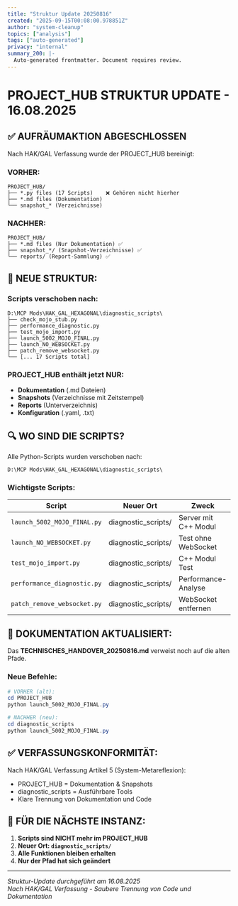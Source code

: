 ```yaml
---
title: "Struktur Update 20250816"
created: "2025-09-15T00:08:00.978851Z"
author: "system-cleanup"
topics: ["analysis"]
tags: ["auto-generated"]
privacy: "internal"
summary_200: |-
  Auto-generated frontmatter. Document requires review.
---
```


# PROJECT_HUB STRUKTUR UPDATE - 16.08.2025

## ✅ AUFRÄUMAKTION ABGESCHLOSSEN

Nach HAK/GAL Verfassung wurde der PROJECT_HUB bereinigt:

### VORHER:
```
PROJECT_HUB/
├── *.py files (17 Scripts)    ❌ Gehören nicht hierher
├── *.md files (Dokumentation)
└── snapshot_* (Verzeichnisse)
```

### NACHHER:
```
PROJECT_HUB/
├── *.md files (Nur Dokumentation) ✅
├── snapshot_*/ (Snapshot-Verzeichnisse) ✅
└── reports/ (Report-Sammlung) ✅
```

## 📁 NEUE STRUKTUR:

### Scripts verschoben nach:
```
D:\MCP Mods\HAK_GAL_HEXAGONAL\diagnostic_scripts\
├── check_mojo_stub.py
├── performance_diagnostic.py
├── test_mojo_import.py
├── launch_5002_MOJO_FINAL.py
├── launch_NO_WEBSOCKET.py
├── patch_remove_websocket.py
└── [... 17 Scripts total]
```

### PROJECT_HUB enthält jetzt NUR:
- **Dokumentation** (.md Dateien)
- **Snapshots** (Verzeichnisse mit Zeitstempel)
- **Reports** (Unterverzeichnis)
- **Konfiguration** (.yaml, .txt)

## 🔍 WO SIND DIE SCRIPTS?

Alle Python-Scripts wurden verschoben nach:
```
D:\MCP Mods\HAK_GAL_HEXAGONAL\diagnostic_scripts\
```

### Wichtigste Scripts:
| Script | Neuer Ort | Zweck |
|--------|-----------|-------|
| `launch_5002_MOJO_FINAL.py` | diagnostic_scripts/ | Server mit C++ Modul |
| `launch_NO_WEBSOCKET.py` | diagnostic_scripts/ | Test ohne WebSocket |
| `test_mojo_import.py` | diagnostic_scripts/ | C++ Modul Test |
| `performance_diagnostic.py` | diagnostic_scripts/ | Performance-Analyse |
| `patch_remove_websocket.py` | diagnostic_scripts/ | WebSocket entfernen |

## 📝 DOKUMENTATION AKTUALISIERT:

Das **TECHNISCHES_HANDOVER_20250816.md** verweist noch auf die alten Pfade.

### Neue Befehle:
```powershell
# VORHER (alt):
cd PROJECT_HUB
python launch_5002_MOJO_FINAL.py

# NACHHER (neu):
cd diagnostic_scripts
python launch_5002_MOJO_FINAL.py
```

## ✅ VERFASSUNGSKONFORMITÄT:

Nach HAK/GAL Verfassung Artikel 5 (System-Metareflexion):
- PROJECT_HUB = Dokumentation & Snapshots
- diagnostic_scripts = Ausführbare Tools
- Klare Trennung von Dokumentation und Code

## 🎯 FÜR DIE NÄCHSTE INSTANZ:

1. **Scripts sind NICHT mehr im PROJECT_HUB**
2. **Neuer Ort: `diagnostic_scripts/`**
3. **Alle Funktionen bleiben erhalten**
4. **Nur der Pfad hat sich geändert**

---

*Struktur-Update durchgeführt am 16.08.2025*  
*Nach HAK/GAL Verfassung - Saubere Trennung von Code und Dokumentation*